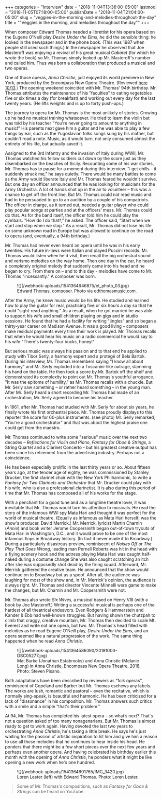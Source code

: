 +++
categories = "Interview"
date = "2018-11-04T13:36:00-05:00"
lastmod = "2018-11-05T07:18:00-05:00"
publishDate = "2018-11-04T21:04:00-05:00"
slug = "veggies-in-the-morning-and-melodies-throughout-the-day"
title = "&quot;Veggies in the morning, and melodies throughout the day&quot;"
+++

When composer Edward Thomas needed a librettist for his opera based on the Eugene O'Neill play *Desire Under the Elms*, he did the sensible thing: he looked in the newspaper and in the phone book. (This was 1987 when people still used such things.) In the newspaper he observed that Joe Masteroff was enjoying a revival of his great musical *Cabaret* (for which he wrote the book) so Mr. Thomas simply looked up Mr. Masteroff's number and called him. Thus was born a collaboration that produced a musical and two operas.

One of those operas, *Anna Christie*, just enjoyed its world premiere in New York, produced by the Encompass New Opera Theatre. (Reviewed [here 10/13](/a-world-premiere-anna-christie/).)  The opening weekend coincided with Mr. Thomas' 94th birthday. Mr. Thomas attributes the maintenance of his "faculties" to eating vegetables five or six times a day (for breakfast) and working out every day for the last twenty years. (He lifts weights and is up to forty push-ups.)  

The journey to opera for Mr. Thomas is the most unlikely of stories. Growing up he had no musical training whatsoever. He tried to learn the violin but was told by his teacher "You're never going to amount to anything in music!" His parents next gave him a guitar and he was able to play a few things by ear, such as the Yugoslavian folks songs sung by his mother, but couldn't read a note. Music, as it would turn, not only consumed almost the entirety of his life, but actually saved it. 

Assigned to the 3rd Infantry and the invasion of Italy during WWII, Mr. Thomas watched his fellow soldiers cut down by the score just as they disembarked on the beaches of Sicily. Recounting some of his war stories, Mr. Thomas has to pause for a moment during this interview. "I get chills – it suddenly struck me," he says quietly. There would be many battles to come as the Army would liberate Italy and Mr. Thomas feared he wouldn't survive. But one day an officer announced that he was looking for musicians for the Army Orchestra. A lot of hands shot up in the air to volunteer – this was a chance to get off the front line. But Mr. Thomas could not read music and had to be persuaded to go to an audition by a couple of his compatriots. The officer in charge, as it turned out, needed a guitar player who could play popular songs at parties and at the officers' mess. Mr. Thomas could do that. As for the band itself, the officer told him he could play the cymbals. "How do I do that?," he asked. The officer said, "Start when we start and stop when we stop." As a result, Mr. Thomas did not lose his life on some unknown road in Europe but was allowed to continue on the road to opera (and, eventually, a 94th birthday.)

Mr. Thomas had never even heard an opera until he was in his early twenties.  His future in-laws were Italian and played Puccini records. Mr. Thomas would listen when he'd visit, then recall the big orchestral sound and verismo melodies on the way home. Then one day in the car, he heard a completely original melody that suddenly came into his head and he began to cry.  From there on – and to this day - melodies have come to Mr. Thomas "incessantly." A composer was born.

<figure data-type="image">
![](/webhook-uploads/1541364646875/et_photo_03.jpg)
<figcaption>Edward Thomas, composer. Photo via edthomasmusic.com.</figcaption>
</figure>

After the Army, he knew music would be his life. He studied and learned how to play the guitar for real, practicing five or six hours a day so that he could "sight-read anything." As a result, when he got married he was able to support his wife and small children playing on gigs and in studio sessions. He found that he had a facility for writing "jingles" and so began a thirty-year career on Madison Avenue. It was a good living – composers make residual payments every time their work is played. Mr. Thomas recalls that when he would hear his music on a radio commercial he would say to his wife "There's twenty-four bucks, honey!"

But serious music was always his passion and to that end he applied to study with Tibor Serly, a harmony expert and a protégé of Bela Bartok.  During his interview, Mr. Thomas remembers saying "I know all about harmony" and Mr. Serly exploded into a Toscanini-like outrage, slamming his hand on the table. He then took a score by Mr. Bartok off the shelf and demonstrated its complexity to point out Mr. Thomas's youthful arrogance. "It was the epitome of humility," as Mr. Thomas recalls with a chuckle. But Mr. Serly saw something – or rather heard something – in the young man. After Mr. Serly heard a short recording Mr. Thomas had made of an orchestration, Mr. Serly agreed to become his teacher.

In 1961, after Mr. Thomas had studied with Mr. Serly for about six years, he finally wrote his first orchestral piece. Mr. Thomas proudly displays to this reporter the score for 60-plus instruments. (see photo) Mr. Serly remarked, "You're a good orchestrator" and that was about the highest praise one could get from the maestro.

Mr. Thomas continued to write some "serious" music over the next two decades – *Reflections for Violin and Piano*, *Fantasy for Oboe & Strings*, a String Quartet and a Clarinet Concerto - but his greatest creative output has been since his retirement from the advertising industry. Perhaps not a coincidence.

He has been especially prolific in the last thirty years or so. About fifteen years ago, at the tender age of eighty, he  was commissioned by Stanley Drucker, the first clarinet chair with the New York Philharmonic, to write a *Fantasy for Two Clarinets and Orchestra* that Mr. Drucker could play with his wife, who is also a professional clarinetist. It is also during this period of time that Mr. Thomas has composed all of his works for the stage.

With a penchant for a good tune and as a longtime theatre lover, it was inevitable that Mr. Thomas would turn his attention to musicals. He read the story of the infamous WWI spy Mata Hari and thought it was perfect for the world of musical theatre. (Equally as infamous as Mata Hari herself, was the show's producer, David Merrick.) Mr. Merrick, lyricist Martin Charnin (*Annie*) and book writer Jerome Coopersmith began out-of-town tryouts of Mata Hari in Washington, D.C., and it would prove to be one of the most infamous flops in Broadway history. (In fact it never made it to Broadway.)  During a particularly disastrous preview, reminiscent of *Noises Off* or *The Play That Goes Wrong*, leading man Pernell Roberts was hit in the head with a flying scenery hook and the actress playing Mata Hari was caught half-naked during a costume change  She was also caught scratching an itch after she was supposedly shot dead by the firing squad. Afterward, Mr. Merrick gathered the creative team.  He announced that the show would continue on to Broadway but as a spoof.  After all, the audience was laughing for most of the show and, in Mr. Merrick's opinion, the audience is always right.  Mr. Thomas and director Vincente Minnelli were game to make the changes, but Mr. Charnin and Mr. Coopersmith were not. 

Mr. Thomas also wrote *Six Wives*, a musical based on Henry VIII (with a book by Joe Masteroff.) Writing a successful musical is perhaps one of the hardest of all theatrical endeavors. Even Rodgers & Hammerstein and Kander & Ebb had well-known struggles. But having shown the chutzpah to climb that craggy, creative mountain, Mr. Thomas then decided to scale Mt. Everest and write not one opera, but two. Mr. Thomas's head filled with melodies as he read Eugene O'Neill play, *Desire Under the Elms*, and an opera seemed like a natural progression of the work. The same thing happened when he read *Anna Christie*.

<figure data-type="image">
![](/webhook-uploads/1541364586090/20181003-DSC05277.jpg)
<figcaption>Mat Burke (Jonathan Estabrooks) and Anna Christie (Melanie Long) in Anna Christie, Encompass New Opera Theatre, 2018. Photo: Steven Pisano.</figcaption>
</figure>

Both adaptations have been described by reviewers as "folk operas", reminiscent of Copeland and Barber but Mr. Thomas eschews any labels. The works are lush, romantic and pastoral – even the recitative, which is normally sing-speak, is beautiful and harmonic. He has been criticized for a lack of "dissonance" in his composition.  Mr. Thomas answers such critics with a smile and a simple "that's their problem."

At 94, Mr. Thomas has completed his latest opera – so what’s next? That's not a question asked of too many nonagenarians.  But Mr. Thomas is almost ready to get to work again.  Having devoted the last two years to orchestrating *Anna Christie*, he's taking a little break.  He says he's just waiting for the passion of artistic inspiration to hit him and give him a reason to use all those melodies that he continues to hear inside his head. He ponders that there might be a few short pieces over the next few years and perhaps even another opera. And having celebrated his birthday earlier this month with the opening of *Anna Christie*, he ponders what it might be like opening a new work when he's one hundred.

<figure data-type="image">
![](/webhook-uploads/1541364601765/IMG_3420.jpg)
<figcaption>Loren Lester (left) with Edward Thomas. Photo: Loren Lester.</figcaption>
</figure>

>Some of Mr. Thomas's compositions, such as *Fantasy for Oboe & Strings* can be heard on YouTube.
